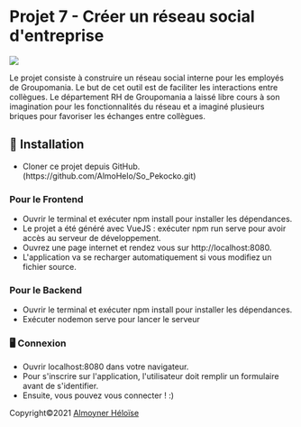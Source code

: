 <h1>Projet 7 - Créer un réseau social d'entreprise</h1>

<img src="assets/img/logo-black2.png"/>

Le projet consiste à construire un réseau social interne pour les employés de Groupomania. Le but de cet outil est de faciliter les interactions entre collègues. Le département RH de Groupomania a laissé libre cours à son imagination pour les fonctionnalités du réseau et a imaginé plusieurs briques pour favoriser les échanges entre collègues.

<section>
<h2>🔨   Installation </h2>
<ul><li>
Cloner ce projet depuis GitHub. (https://github.com/AlmoHelo/So_Pekocko.git)</li>
</ul>
<h3>Pour le Frontend</h3>
<ul>
<li>Ouvrir le terminal et exécuter npm install pour installer les dépendances.</li>
<li>Le projet a été généré avec VueJS : exécuter npm run serve pour avoir accès au serveur de développement.</li>
<li>Ouvrez une page internet et rendez vous sur http://localhost:8080.</li>
<li>L'application va se recharger automatiquement si vous modifiez un fichier source.</li>
</ul>


<h3>Pour le Backend</h3>
<ul>
<li>Ouvrir le terminal et exécuter npm install pour installer les dépendances.</li>
<li>Exécuter nodemon serve pour lancer le serveur</li>
</ul>

<h3>🖥 Connexion</h3>
<ul>
<li>Ouvrir localhost:8080 dans votre navigateur.</li>
<li>Pour s'inscrire sur l'application, l'utilisateur doit remplir un formulaire avant de s'identifier.</li>
<li>Ensuite, vous pouvez vous connecter ! :)</li>
</ul>


Copyright©2021 <a href="https://github.com/AlmoHelo">Almoyner Héloïse</a>